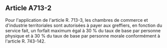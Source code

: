 Article A713-2
----
Pour l'application de l'article R. 713-3, les chambres de commerce et
d'industrie territoriales sont autorisées à payer aux greffiers, en fonction du
service fait, un forfait maximum égal à 30 % du taux de base par personne
physique et à 30 % du taux de base par personne morale conformément à l'article
R. 743-142.
